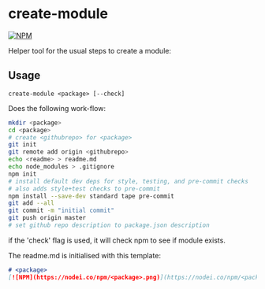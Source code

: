 # create-module
[![NPM](https://nodei.co/npm/create-module.png)](https://nodei.co/npm/create-module/)

Helper tool for the usual steps to create a module:

## Usage
```
create-module <package> [--check]
```

Does the following work-flow:
```sh
mkdir <package>
cd <package>
# create <githubrepo> for <package>
git init
git remote add origin <githubrepo>
echo <readme> > readme.md
echo node_modules > .gitignore
npm init
# install default dev deps for style, testing, and pre-commit checks
# also adds style+test checks to pre-commit
npm install --save-dev standard tape pre-commit
git add --all
git commit -m "initial commit"
git push origin master
# set github repo description to package.json description
```

if the 'check' flag is used, it will check npm to see if module exists.

The readme.md is initialised with this template:

```md
# <package>
[![NPM](https://nodei.co/npm/<package>.png)](https://nodei.co/npm/<package>/)

```
